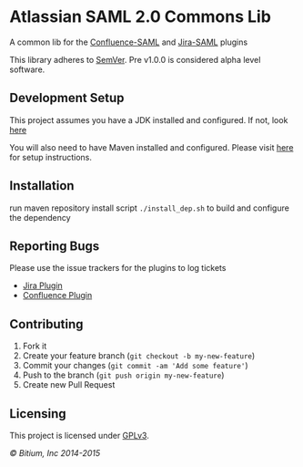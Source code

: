 # Atlassian SAML 2.0 Commons Lib

A common lib for the [Confluence-SAML](https://github.com/bitium/confluence-saml-plugin) and [Jira-SAML](https://github.com/bitium/jira-saml-plugin) plugins

This library adheres to [SemVer](http://semver.org). Pre v1.0.0 is considered alpha level software.

## Development Setup

This project assumes you have a JDK installed and configured. If not, look [here](https://developer.atlassian.com/display/DOCS/Set+up+the+SDK+Prerequisites+for+Linux+or+Mac)

You will also need to have Maven installed and configured. Please visit [here](https://maven.apache.org/run-maven/index.html) for setup instructions.

## Installation

run maven repository install script ```./install_dep.sh``` to build and configure the dependency
  
## Reporting Bugs
Please use the issue trackers for the plugins to log tickets

  * [Jira Plugin](https://github.com/bitium/jira-saml-plugin/issues)
  * [Confluence Plugin](https://github.com/bitium/confluence-saml-plugin/issues) 

## Contributing

  1. Fork it
  2. Create your feature branch (`git checkout -b my-new-feature`)
  3. Commit your changes (`git commit -am 'Add some feature'`)
  4. Push to the branch (`git push origin my-new-feature`)
  5. Create new Pull Request

## Licensing
  This project is licensed under [GPLv3](LICENSE).


_&copy; Bitium, Inc 2014-2015_
